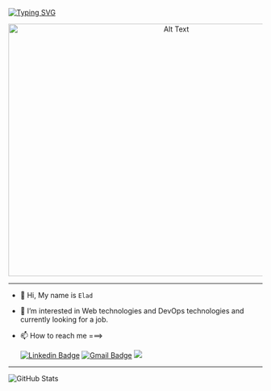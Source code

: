 [![Typing SVG](https://readme-typing-svg.herokuapp.com?duration=3000&center=true&size=40&width=1000&height=90&lines=Welcome+to+my+Github+Page!;I'm+Elad+Harel+😄)](https://git.io/typing-svg)
  

<p align="center">
  <img src="https://hawkticehurst.com/imgs/hero.png" alt="Alt Text" width="650" height="500">
</p>
  
  <hr>


- 👋 Hi, My name is `Elad`
- 👀 I’m interested in Web technologies and DevOps technologies and currently looking for a job.
- 📫 How to reach me ===>

     [![Linkedin Badge](https://img.shields.io/badge/-Elad%20Harel-blue?style=flat-square&logo=Linkedin&logoColor=white&link&=https://www.linkedin.com/in/elad-harel-06ab61183/)](https://www.linkedin.com/in/elad-harel-06ab61183/) 
[![Gmail Badge](https://img.shields.io/badge/-Eladjmc88@gmail.com-c14438?style=flat-square&logo=Gmail&logoColor=white&link=mailto:Eladjmc88@gmail.com)](mailto:benben95939@gmail.com)
    ![](https://komarev.com/ghpvc/?username=eladjmc&style=flat-square)
<hr>


![GitHub Stats](https://github-readme-stats.vercel.app/api?username=eladjmc&theme=radical)


<!---
eladjmc/eladjmc is a ✨ special ✨ repository because its `README.md` (this file) appears on your GitHub profile.
You can click the Preview link to take a look at your changes.
--->
